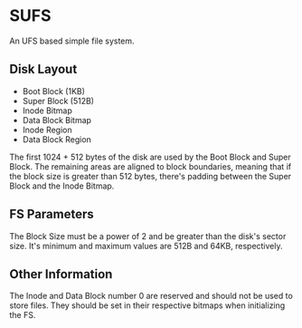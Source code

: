 # SUFS

An UFS based simple file system.

## Disk Layout

- Boot Block (1KB)
- Super Block (512B)
- Inode Bitmap
- Data Block Bitmap
- Inode Region
- Data Block Region

The first 1024 + 512 bytes of the disk are used by the Boot Block and Super Block.
The remaining areas are aligned to block boundaries, meaning that if the block size is greater than 512 bytes, there's padding between the Super Block and the Inode Bitmap.

## FS Parameters

The Block Size must be a power of 2 and be greater than the disk's sector size. It's minimum and maximum values are 512B and 64KB, respectively.

## Other Information

The Inode and Data Block number 0 are reserved and should not be used to store files. They should be set in their respective bitmaps when initializing the FS.
